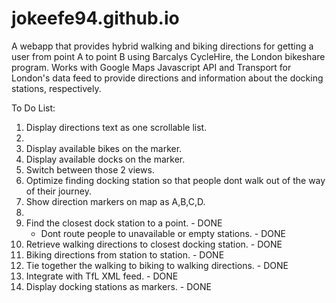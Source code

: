 jokeefe94.github.io
===================
A webapp that provides hybrid walking and biking directions for getting a user from point A to point B using Barcalys CycleHire, the London bikeshare program.
Works with Google Maps Javascript API and Transport for London's data feed to provide directions and information about the docking stations, respectively.

To Do List:
<ol>
	<li> Display directions text as one scrollable list. <li>
	<li>Display available bikes on the marker.</li>
	<li>Display available docks on the marker.</li>
	<li>Switch between those 2 views.</li>
	<li>Optimize finding docking station so that people dont walk out of the way of their journey.</li>
	<li> Show direction markers on map as A,B,C,D. <li>
	<li>Find the closest dock station to a point. - DONE
		<ul>
			<li>Dont route people to unavailable or empty stations. - DONE</li>
		</ul>
	</li>
	<li>Retrieve walking directions to closest docking station. - DONE</li>
	<li>Biking directions from station to station. - DONE</li>
	<li>Tie together the walking to biking to walking directions. - DONE</li>
	<li>Integrate with TfL XML feed. - DONE</li>
	<li>Display docking stations as markers. - DONE</li>
</ol>

